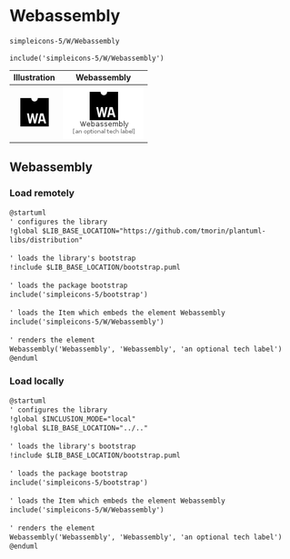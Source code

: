 # Webassembly


```text
simpleicons-5/W/Webassembly
```

```text
include('simpleicons-5/W/Webassembly')
```



| Illustration | Webassembly |
| :---: | :---: |
| ![illustration for Illustration](../../simpleicons-5/W/Webassembly.png) | ![illustration for Webassembly](../../simpleicons-5/W/Webassembly.Local.png) |




## Webassembly

### Load remotely
```plantuml
@startuml
' configures the library
!global $LIB_BASE_LOCATION="https://github.com/tmorin/plantuml-libs/distribution"

' loads the library's bootstrap
!include $LIB_BASE_LOCATION/bootstrap.puml

' loads the package bootstrap
include('simpleicons-5/bootstrap')

' loads the Item which embeds the element Webassembly
include('simpleicons-5/W/Webassembly')

' renders the element
Webassembly('Webassembly', 'Webassembly', 'an optional tech label')
@enduml
```

### Load locally
```plantuml
@startuml
' configures the library
!global $INCLUSION_MODE="local"
!global $LIB_BASE_LOCATION="../.."

' loads the library's bootstrap
!include $LIB_BASE_LOCATION/bootstrap.puml

' loads the package bootstrap
include('simpleicons-5/bootstrap')

' loads the Item which embeds the element Webassembly
include('simpleicons-5/W/Webassembly')

' renders the element
Webassembly('Webassembly', 'Webassembly', 'an optional tech label')
@enduml
```

